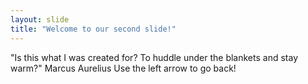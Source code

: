 ```yaml
---
layout: slide
title: "Welcome to our second slide!"
---
```

"Is this what I was created for? To huddle under the blankets and stay warm?" Marcus Aurelius
Use the left arrow to go back!
